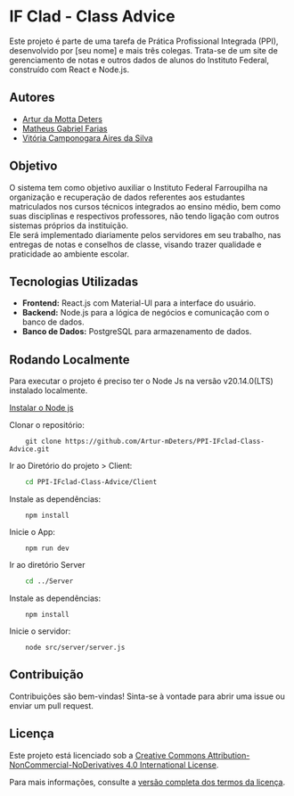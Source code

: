 # IF Clad - Class Advice

Este projeto é parte de uma tarefa de Prática Profissional Integrada (PPI), desenvolvido por [seu nome] e mais três colegas. Trata-se de um site de gerenciamento de notas e outros dados de alunos do Instituto Federal, construído com React e Node.js.

## Autores

- [Artur da Motta Deters](https://github.com/Artur-mDeters)
- [Matheus Gabriel Farias](https://github.com/MatheusFarias2)
- [Vitória Camponogara Aires da Silva](https://github.com/vitoria-aires)

## Objetivo

O sistema tem como objetivo auxiliar o Instituto Federal Farroupilha na organização e recuperação de dados referentes aos estudantes matriculados nos cursos técnicos integrados ao ensino médio, bem como suas disciplinas e respectivos professores, não tendo ligação com outros sistemas próprios da instituição.   
Ele será implementado diariamente pelos servidores em seu trabalho, nas entregas de notas e conselhos de classe, visando trazer qualidade e praticidade ao ambiente escolar. 


## Tecnologias Utilizadas

- **Frontend:** React.js com Material-UI para a interface do usuário.
- **Backend:** Node.js para a lógica de negócios e comunicação com o banco de dados.
- **Banco de Dados:** PostgreSQL para armazenamento de dados.

## Rodando Localmente

Para executar o projeto é preciso ter o Node Js na versão v20.14.0(LTS) instalado localmente.

[Instalar o Node js](https://nodejs.org/en/download/package-manager)

Clonar o repositório:

```git
    git clone https://github.com/Artur-mDeters/PPI-IFclad-Class-Advice.git
``` 

Ir ao Diretório do projeto > Client:

```bash
    cd PPI-IFclad-Class-Advice/Client
```

Instale as dependências: 

```node 
    npm install
```

Inicie o App: 

```node
    npm run dev
```

Ir ao diretório Server

```bash 
    cd ../Server
```

Instale as dependências: 

```node
    npm install
```

Inicie o servidor: 

```node 
    node src/server/server.js
```


## Contribuição

Contribuições são bem-vindas! Sinta-se à vontade para abrir uma issue ou enviar um pull request.

## Licença

Este projeto está licenciado sob a [Creative Commons Attribution-NonCommercial-NoDerivatives 4.0 International License](https://creativecommons.org/licenses/by-nc-nd/4.0/).

Para mais informações, consulte a [versão completa dos termos da licença](https://creativecommons.org/licenses/by-nc-nd/4.0/legalcode).

